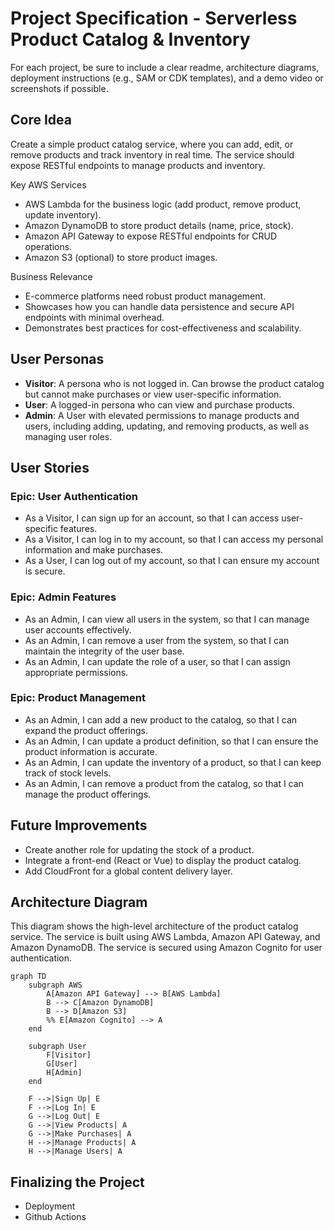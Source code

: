 # Project Specification - Serverless Product Catalog & Inventory

For each project, be sure to include a clear readme, architecture diagrams, deployment instructions (e.g., SAM or CDK templates), and a demo video or screenshots if possible.

## Core Idea

Create a simple product catalog service, where you can add, edit, or remove products and track inventory in real time. The service should expose RESTful endpoints to manage products and inventory.

Key AWS Services

- AWS Lambda for the business logic (add product, remove product, update inventory).
- Amazon DynamoDB to store product details (name, price, stock).
- Amazon API Gateway to expose RESTful endpoints for CRUD operations.
- Amazon S3 (optional) to store product images.

Business Relevance

- E-commerce platforms need robust product management.
- Showcases how you can handle data persistence and secure API endpoints with minimal overhead.
- Demonstrates best practices for cost-effectiveness and scalability.

## User Personas

- **Visitor**: A persona who is not logged in. Can browse the product catalog but cannot make purchases or view user-specific information.
- **User**: A logged-in persona who can view and purchase products.
- **Admin**: A User with elevated permissions to manage products and users, including adding, updating, and removing products, as well as managing user roles.

## User Stories

### Epic: User Authentication

- As a Visitor, I can sign up for an account, so that I can access user-specific features.
- As a Visitor, I can log in to my account, so that I can access my personal information and make purchases.
- As a User, I can log out of my account, so that I can ensure my account is secure.

### Epic: Admin Features

- As an Admin, I can view all users in the system, so that I can manage user accounts effectively.
- As an Admin, I can remove a user from the system, so that I can maintain the integrity of the user base.
- As an Admin, I can update the role of a user, so that I can assign appropriate permissions.

### Epic: Product Management

- As an Admin, I can add a new product to the catalog, so that I can expand the product offerings.
- As an Admin, I can update a product definition, so that I can ensure the product information is accurate.
- As an Admin, I can update the inventory of a product, so that I can keep track of stock levels.
- As an Admin, I can remove a product from the catalog, so that I can manage the product offerings.

## Future Improvements

- Create another role for updating the stock of a product.
- Integrate a front-end (React or Vue) to display the product catalog.
- Add CloudFront for a global content delivery layer.

## Architecture Diagram

This diagram shows the high-level architecture of the product catalog service. The service is built using AWS Lambda, Amazon API Gateway, and Amazon DynamoDB. The service is secured using Amazon Cognito for user authentication.

```mermaid
graph TD
    subgraph AWS
        A[Amazon API Gateway] --> B[AWS Lambda]
        B --> C[Amazon DynamoDB]
        B --> D[Amazon S3]
        %% E[Amazon Cognito] --> A
    end

    subgraph User
        F[Visitor]
        G[User]
        H[Admin]
    end

    F -->|Sign Up| E
    F -->|Log In| E
    G -->|Log Out| E
    G -->|View Products| A
    G -->|Make Purchases| A
    H -->|Manage Products| A
    H -->|Manage Users| A
```

## Finalizing the Project

- Deployment
- Github Actions